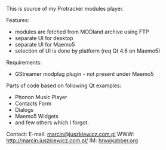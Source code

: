 This is source of my Protracker modules player.

Features:
- modules are fetched from MODland archive using FTP
- separate UI for desktop
- separate UI for Maemo5
- selection of UI is done by platform (req Qt 4.6 on Maemo5)

Requirements:
- GStreamer modplug plugin - not present under Maemo5

Parts of code based on following Qt examples:
- Phonon Music Player
- Contacts Form
- Dialogs
- Maemo5 Widgets
- and few others which I forgot.

Contact:
E-mail: marcin@juszkiewicz.com.pl
WWW:    http://marcin.juszkiewicz.com.pl/
IM:     hrw@jabber.org
